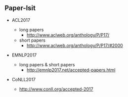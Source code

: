 ## Paper-lsit

+ ACL2017
	+ long papers
		+ http://www.aclweb.org/anthology/P/P17/
	+ short papers
		+ http://www.aclweb.org/anthology/P/P17/#2000

+ EMNLP2017
	+ long papers & short papers
		+ http://emnlp2017.net/accepted-papers.html

+ CoNLL2017
	+ http://www.conll.org/accepted-2017